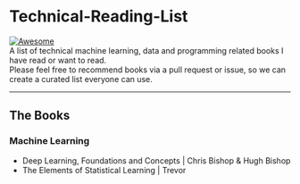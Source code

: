 # Technical-Reading-List
[![Awesome](https://cdn.rawgit.com/sindresorhus/awesome/d7305f38d29fed78fa85652e3a63e154dd8e8829/media/badge.svg)](https://github.com/sindresorhus/awesome)  
A list of technical machine learning, data and programming related books I have read or want to read.  
Please feel free to recommend books via a pull request or issue, so we can create a curated list everyone can use.

---
## The Books
### Machine Learning
- Deep Learning, Foundations and Concepts | Chris Bishop & Hugh Bishop
- The Elements of Statistical Learning | Trevor 
